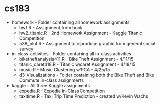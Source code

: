 # cs183

- homework - Folder containing all homework assignments
  - hw1.R - Assignment from book 
  - hw2_titanic.R - 2nd Homework Assignment - Kaggle Titanic Competition
  - 538_plot.R - Assignment to reproduce graphic from general social survey
- in-class-activities - Folder containing all in-class activities
  - biketheftanalysis411.R - Bike Theft Assignment - 4/11/15
  - titanic_caret418.R - Titanic w/caret Assignment - 4/18/15
  - music.R - Music Clustering w/PCA - 4/25/15
  - d3-Visualizations - Folder containing both the Bike Theft and Bike Commute in-class assignments
- kaggle - All three Kaggle assignments
  - expedia.R - Expedia In-Class Competition
  - taxitime.R - Taxi Trip Time Prediction - created w/Kevin Wachs
